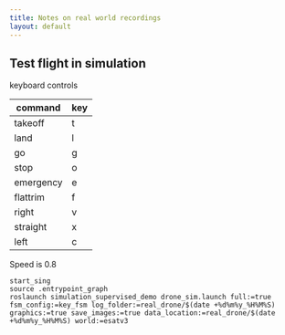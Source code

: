 ```yaml
---
title: Notes on real world recordings
layout: default
---
```


## Test flight in simulation

keyboard controls

|command|key|
|-------|---|
|takeoff| t |
|land   | l |
|go     | g |
|stop   | o |
|emergency|e|
|flattrim|f |
|right  | v |
|straight|x |
|left   | c |

Speed is 0.8

```
start_sing
source .entrypoint_graph
roslaunch simulation_supervised_demo drone_sim.launch full:=true fsm_config:=key_fsm log_folder:=real_drone/$(date +%d%m%y_%H%M%S) graphics:=true save_images:=true data_location:=real_drone/$(date +%d%m%y_%H%M%S) world:=esatv3
```